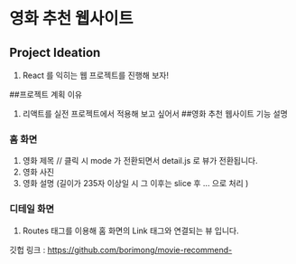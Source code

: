 # 영화 추천 웹사이트 

## Project Ideation

1. React 를 익히는 웹 프로젝트를 진행해 보자!

##프로젝트 계획 이유
1. 리액트를 실전 프로젝트에서 적용해 보고 싶어서 
##영화 추천 웹사이트 기능 설명 
### 홈 화면 
1. 영화 제목 // 클릭 시 mode 가 전환되면서 detail.js 로 뷰가 전환됩니다. 
2. 영화 사진 
3. 영화 설명 (길이가 235자 이상일 시 그 이후는 slice 후 ... 으로 처리 )
### 디테일 화면
1. Routes 태그를 이용해 홈 화면의 Link 태그와 연결되는 뷰 입니다. 
  
깃헙 링크 : https://github.com/borimong/movie-recommend-
